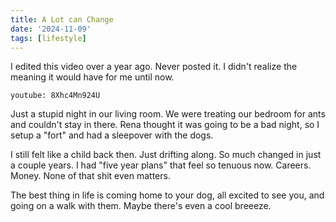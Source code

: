 ```yaml
---
title: A Lot can Change 
date: '2024-11-09'
tags: [lifestyle]
---
```


I edited this video over a year ago. Never posted it. 
I didn't realize the meaning it would have for me until now. 

`youtube: 8Xhc4Mn924U`

Just a stupid night in our living room. We were treating our bedroom for ants and couldn't stay in there. Rena thought it was going to be a bad night, so I setup a "fort" and had a sleepover with the dogs. 

I still felt like a child back then. Just drifting along. So much changed in just a couple years. I had "five year plans" that feel so tenuous now. 
Careers. Money. None of that shit even matters.

The best thing in life is coming home to your dog, all excited to see you, and going on a walk with them. Maybe there's even a cool breeeze. 